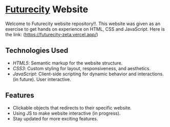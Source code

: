 # [Futurecity](https://futurecity-zeta.vercel.app/) Website 
Welcome to Futurecity website repository!!. This website was given as an exercise to get hands on experience on HTML, CSS and JavaScript.
Here is the link: (https://futurecity-zeta.vercel.app/)

## Technologies Used

- *HTML5*: Semantic markup for the website structure.
- *CSS3*: Custom styling for layout, responsiveness, and aesthetics.
- *JavaScript*: Client-side scripting for dynamic behavior and interactions.(in future). User interactive.

## Features

- Clickable objects that redirects to their specific website.
- Using JS to make website interactive (in progress).
- Stay updated for more exciting features.

